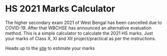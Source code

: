 # HS 2021 Marks Calculator
The higher secondary exam 2021 of West Bengal has been cancelled due to COVID-19. After that WBCHSE has announced an alternative evaluation method. This is a simple calculator to calculate the 2021 HS marks. Just your marks of Class X, XI and XII project/practical as per the instructions.

Heads up to the [site](https://bikramhalder.github.io/HS2021ResultCalculator/) to estimate your marks
